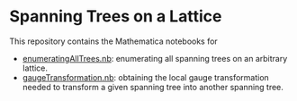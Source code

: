 # Spanning Trees on a Lattice

This repository contains the Mathematica notebooks for 
- [enumeratingAllTrees.nb](enumeratingAllTrees.nb): enumerating all spanning trees on an arbitrary lattice.
- [gaugeTransformation.nb](gaugeTransformation.nb): obtaining the local gauge transformation needed to transform a given spanning tree into another spanning tree.